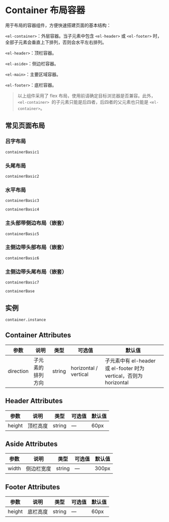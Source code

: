 # Container 布局容器
用于布局的容器组件，方便快速搭建页面的基本结构：

`<el-container>`：外层容器。当子元素中包含 `<el-header>` 或 `<el-footer>` 时，全部子元素会垂直上下排列，否则会水平左右排列。

`<el-header>`：顶栏容器。

`<el-aside>`：侧边栏容器。

`<el-main>`：主要区域容器。

`<el-footer>`：底栏容器。

> 以上组件采用了 flex 布局，使用前请确定目标浏览器是否兼容。此外，`<el-container> `的子元素只能是后四者，后四者的父元素也只能是 `<el-container>`。

## 常见页面布局
### 吕字布局
```widget
containerBasic1
```
### 头尾布局
```widget
containerBasic2
```
### 水平布局
```widget
containerBasic3
```
```widget
containerBasic4
```
### 主头部带侧边布局（嵌套）
```widget
containerBasic5
```
### 主侧边带头部布局（嵌套）
```widget
containerBasic6
```
### 主侧边带头尾布局（嵌套）
```widget
containerBasic7
```
```widget
containerBase
```

## 实例
```widget
container.instance
```

## Container Attributes

参数 | 说明 | 类型 | 可选值 | 默认值
--- |---|---|---|---
direction | 子元素的排列方向 |	string |	horizontal / vertical	| 子元素中有 el-header 或 el-footer 时为 vertical，否则为 horizontal

## Header Attributes

参数 | 说明 | 类型 | 可选值 | 默认值
--- |---|---|---|---
height |	顶栏高度 |	string	|—|	60px

## Aside Attributes

参数 | 说明 | 类型 | 可选值 | 默认值
--- |---|---|---|---
width |	侧边栏宽度 |	string	|—|	300px

## Footer Attributes

参数 | 说明 | 类型 | 可选值 | 默认值
--- |---|---|---|---
height |	底栏高度 |	string	|—|	60px